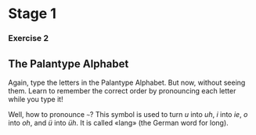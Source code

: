 # Stage 1

### Exercise 2

## The Palantype Alphabet

Again, type the letters in the Palantype Alphabet. But now, without seeing them. Learn to remember the correct order by pronouncing each letter while you type it!

<!--separator-->

Well, how to pronounce `~`? This symbol is used to turn *u* into *uh*, *i* into *ie*, *o* into *oh*, and *ü* into *üh*. It is called «lang» (the German word for long).

